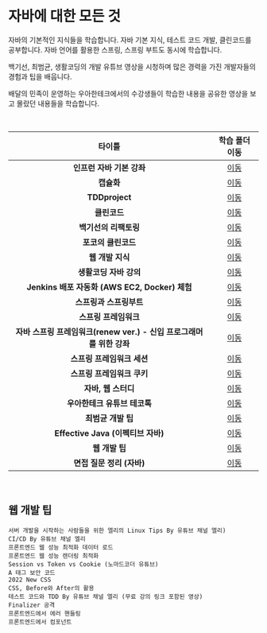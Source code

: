 # 자바에 대한 모든 것
자바의 기본적인 지식들을 학습합니다. 자바 기본 지식, 테스트 코드 개발, 클린코드를 공부합니다. 자바 언어를 활용한 스프링, 스프링 부트도 동시에 학습합니다.   

백기선, 최범균, 생활코딩의 개발 유튜브 영상을 시청하며 많은 경력을 가진 개발자들의 경험과 팁을 배웁니다.   

배달의 민족이 운영하는 우아한테크에서의 수강생들이 학습한 내용을 공유한 영상을 보고 몰랐던 내용들을 학습합니다.   

<br/>

|**타이틀**|학습 폴더 이동|
|:---:|:---:|
|**인프런 자바 기본 강좌**|[이동](https://github.com/Hschan2/EverythingAboutJava/tree/master/Inflearn)|
|**캡슐화**|[이동](https://github.com/Hschan2/EverythingAboutJava/tree/master/Encapsulation)|
|**TDDproject**|[이동](https://github.com/Hschan2/EverythingAboutJava/tree/master/TDDproject)|
|**클린코드**|[이동](https://github.com/Hschan2/EverythingAboutJava/tree/master/CleanCode)|
|**백기선의 리팩토링**|[이동](https://github.com/Hschan2/EverythingAboutJava/tree/master/CleanCode/Refactoring)|
|**포코의 클린코드**|[이동](https://github.com/Hschan2/EverythingAboutJava/tree/master/CleanCode/%ED%8F%AC%EC%BD%94%EC%9D%98%ED%81%B4%EB%A6%B0%EC%BD%94%EB%93%9C)|
|**웹 개발 지식**|[이동](https://github.com/Hschan2/EverythingAboutJava/tree/master/AboutWeb_R/src/com/java)|
|**생활코딩 자바 강의**|[이동](https://github.com/Hschan2/EverythingAboutJava/tree/master/AboutWeb_R/src/com/java/opentutorials)|
|**Jenkins 배포 자동화 (AWS EC2, Docker) 체험**|[이동]()|
|**스프링과 스프링부트**|[이동](https://github.com/Hschan2/EverythingAboutJava/tree/master/Spring%2C%20Springboot)|
|**스프링 프레임워크**|[이동](https://github.com/Hschan2/EverythingAboutJava/tree/master/JavaSpringFrameworkTest)|
|**자바 스프링 프레임워크(renew ver.) - 신입 프로그래머를 위한 강좌**|[이동](https://github.com/Hschan2/EverythingAboutJava/tree/master/JavaSpringFrameworkTestMVC)|
|**스프링 프레임워크 세션**|[이동](https://github.com/Hschan2/EverythingAboutJava/tree/master/SpringFrameworkMVC_Session)|
|**스프링 프레임워크 쿠키**|[이동](https://github.com/Hschan2/EverythingAboutJava/tree/master/SpringFrameworkMVC_Cookie)|
|**자바, 웹 스터디**|[이동](https://github.com/Hschan2/EverythingAboutJava/tree/master/Java%C2%B7Web%20Project)|
|**우아한테크 유튜브 테코톡**|[이동](https://github.com/Hschan2/EverythingAboutJava/tree/master/WoowaTech)|
|**최범균 개발 팁**|[이동](https://github.com/Hschan2/EverythingAboutJava/tree/master/Choibumkyun)|
|**Effective Java (이펙티브 자바)**|[이동](https://github.com/Hschan2/EverythingAboutJava/tree/master/%EC%9D%B4%ED%8E%99%ED%8B%B0%EB%B8%8C%EC%9E%90%EB%B0%94)|
|**웹 개발 팁**|[이동](#웹-개발-팁)|
|**면접 질문 정리 (자바)**|[이동](https://github.com/Hschan2/EverythingAboutJava/tree/master/Basic/%EB%A9%B4%EC%A0%91%20%EC%A7%88%EB%AC%B8%20%EC%A0%95%EB%A6%AC)|

<br/>

<!-- ## 인프런

### 자바 기본 [Link](https://github.com/Hschan2/EverythingAboutJava/tree/master/Inflearn)
```
Java 객체에 대해
Java 상속과 클래스에 대해
Java 마무리 정리
```

## Encapsulation [Link](https://github.com/Hschan2/EverythingAboutJava/tree/master/Encapsulation)

```
캡슐화에 대해
``` -->

<!-- ## TDDproject [Link](https://github.com/Hschan2/EverythingAboutJava/tree/master/TDDproject)

```
테스트 주도 개발이란?
테스트 주도 개발을 사용하는 이유는?
테스트 주도 개발의 장점과 단점은?
```

## CleanCode [Link](https://github.com/Hschan2/EverythingAboutJava/tree/master/CleanCode)

```
- TDD와 CleanCode로 깨끗한 코드를 작성
- 전략 패턴
- Final, Static
- Comparable
- Getter를 사용하는 대신 객체에 메시지를 보내는 방법
- 하드코딩 멀리하기
- 좋은 자바 메서드 네이밍
- 하나의 메서드는 하나의 기능을 수행
- null 반환보다는 Optional을 활용
- JAVA 변수명 네이밍 규칙
- 읽기 좋은 코드
- 일급 컬렉션
- 코딩 잘하는 팁 세 가지 (유튜브 엘리)
- 실무에서 바로 쓰는 프론트엔드 클린코드 (SLASH 21)
- 자바스크립트 프로처럼 쓰는 법 by 엘리
```

* [백기선의 리팩토링](https://github.com/Hschan2/EverythingAboutJava/tree/master/CleanCode/Refactoring)
```
이해하기 힘든 이름
함수 선언 변경하기
변수 이름 바꾸기
```

* [포코의 클린코드](https://github.com/Hschan2/EverythingAboutJava/tree/master/CleanCode/%ED%8F%AC%EC%BD%94%EC%9D%98%ED%81%B4%EB%A6%B0%EC%BD%94%EB%93%9C)
```
Else if와 Else 피하기
``` -->

<!-- ## AboutWeb_R [Link](https://github.com/Hschan2/EverythingAboutJava/tree/master/AboutWeb_R/src/com/java)

```
Web에서 요청과 응답
빌드와 배포 (Build, Deploy)
JDBC, SQLMapper, ORM
상속과 인터페이스, 예외
JPA (예제: StartJPA, jpaMapping | JPA with Mysql 예제: jpaExample_1 | queryjpa(JPA + Mysql))
AOP (Aspect Oriented Programming)
ARP (Address Resolution Protocol)
Bean
Block & Sync (Block vs Non-Block, Sync vs Async)
Cache
Authorization & Certified
ClassPath
CORS (Cross-Origin Resource Sharing)
DB(Database) Lock
DDD (Domain Driven Design, 도메인 주도 설계)
Deadlock (교착 상태)
DNS (Domain Name System)
Event Sourcing
Java final
Framework vs Library vs Api
GC (Garbage Collection)
HTTP & QUIC
Index
Interface (인터페이스)
Logging (로깅)
NetworkSecurity
OSI 7계층
Process & Thread (multi Thread, Synchronized)
Proxy (프록시)
Real Time Web (실시간 웹 구현)
Redis (Remote Dictionary Server)
RegularExpression (정규표현식)
Serialization (자바 직렬화)
WAS (Web Application Server)
TestIsolation (테스트 격리)
Transaction (트랜잭션)
Web Socket (웹 소켓)
XSS (Cross-Site Scripting)
Enum (ordinal)
Database, SQL 실행 계획
TDD (테스트 코드)
Semantic Versioning
```

### Opentutorials [Link](https://github.com/Hschan2/EverythingAboutJava/tree/master/AboutWeb_R/src/com/java/opentutorials)

* 생활코딩의 자바 강의
```
자바에서의 인터페이스
자바에서의 예외 처리
``` -->

<!-- ### Jenkins 배포 자동화 (AWS EC2, Docker)

```
1. AWS에서 EC2 instance 4G RAM 생성
2. Jenkins (openjdk, docker, git) 설치
3. 두 개의 서버 사이에 private key와 public key 생성
4. AWS에서 두 개의 EC2 instances 1G RAM 생성
5. 각각 docker와 run daemon 설치
6. Jenkins Global Setting에서 app1, app2 등록
7. SSH plugin에 대해 Publish 설치
8. Jenkins 아이템 생성
9. 실행
10. 코드 업데이트하고 넣기
```

## Spring, SpringBoot [Link](https://github.com/Hschan2/EverythingAboutJava/tree/master/Spring%2C%20Springboot)

```
Spring, SpringBoot에 대해
```

* [aboutSpring (스프링에 대해)](https://github.com/Hschan2/EverythingAboutJava/tree/master/Spring%2C%20Springboot/aboutSpring)
```
SpringBoot
Future Library
JPA
HTTPS & SSL (Local)
JPA 연관 관계
IOC & PSA (기존 코드를 테스트 코드로 변경하는 방법)
```

* [startSpringBoot (스프링부트 시작하기)](https://github.com/Hschan2/EverythingAboutJava/tree/master/Spring%2C%20Springboot/startStringboot)
```
StringBoot에 대해
Thymeleaf 사용하기
```

* [Servlet vs Spring](https://github.com/Hschan2/EverythingAboutJava/tree/master/Spring%2C%20Springboot/servletandspring)
```
Servlet과 Spring의 차이
```

* Spring IoC/DI
* [Spring Security(마이크로소프트 개발자 백기선 동영상)](https://github.com/Hschan2/EverythingAboutJava/tree/master/Spring%2C%20Springboot/demospringbootsecurity)
```
demoSpringBootSecurity를 동영상 강의로 알기
공식 문서 따라하기
detailUser, EncodePassword
```
* [Spring Batch](https://github.com/Hschan2/EverythingAboutJava/tree/master/Spring%2C%20Springboot/SpringBatch)
* [Spring Webflux](https://github.com/Hschan2/EverythingAboutJava/tree/master/Spring%2C%20Springboot/SpringWebflux)
* [Mybatis In SpringBoot](https://github.com/Hschan2/EverythingAboutJava/tree/master/Spring%2C%20Springboot/mybatis%20From%20Springboot)
* 백기선의 디자인 패턴
```
백기선의 싱글톤 패턴(Singleton)
백기선의 프록시 패턴(Proxy)
```

* 금융 IT 개발자의 Jwt Certification, 예외 처리, AOP
* 백기선의 Unchecked Exception 발생에 대한 것
* Generic과 메소드 활용 -->

<!-- ## JavaSpringFrameworkTest [Link](https://github.com/Hschan2/EverythingAboutJava/tree/master/JavaSpringFrameworkTest)

```
SpringFramework
DI, XML
@Autowired, @resource
Qualifier, Injection
Spring Container (스프링 컨테이너)
Bean Container의 LifeCycle
```

## JavaSpringFrameworkTestMVC [Link](https://github.com/Hschan2/EverythingAboutJava/tree/master/JavaSpringFrameworkTestMVC)

```
자바 스프링 프레임워크(renew ver.) - 신입 프로그래머를 위한 강좌
``` -->

<!-- ## SpringFrameworkMVC_Session [Link](https://github.com/Hschan2/EverythingAboutJava/tree/master/SpringFrameworkMVC_Session)

```
자바 스프링 프레임워크의 세션
JDBC (Templete, ConnectPool)
```

## SpringFrameworkMVC_Cookie [Link](https://github.com/Hschan2/EverythingAboutJava/tree/master/SpringFrameworkMVC_Cookie)

```
자바 스프링 프레임워크의 쿠키
``` -->

<!-- ## [Java·Web Study Project](https://github.com/Hschan2/EverythingAboutJava/tree/master/Java%C2%B7Web%20Project)

* Java
```
Calculator (계산기 프로그램)
Lotto (로또 게임)
```

* Web
```
StyleInWeb (웹에서의 스타일)
New Javascript Function (새로운 자바스크립트 기능)
New CSS Function (새로운 CSS 기능)
```

## 우아한테크 유튜브 테코톡 [Link](https://github.com/Hschan2/EverythingAboutJava/tree/master/WoowaTech)

```
JCF
DTO vs VO
MVC
Generic
DOM & BOM
Strategy Pattern
THIS
Web 요쳥과 응답 과정
Composition
ProtoType
EventLoop
TDD와 단위 테스트
빌드와 배포
JUnit5 사용법
상태 패턴
Scope, Closure
Callback
싱글턴과 정적 클래스
OOP (객체지향 프로그래밍)
Stream
Git Branch Strategy
SPA (Single-page Application)
Framework vs Library vs API
Git Commands
ORM vs SQL Mapper vs JDBC
Spring vs Servlet
웹 접근성과 표준
Web Server vs WAS
Virtual DOM
Forward Proxy vs Reverse Proxy vs Load Balancer
Browser Rendering
Blocking vs Non-Blocking, Sync vs Async
Process vs Thread
CORS (Cross-Origin Resource Sharing)
프론트엔드에서 비동기
프론드엔드에서의 테스트 종류 (브라우저, Node.js 등)
HTTP 1.0, HTTP 1.1, HTTP 2, QUIC
OSI 7 Layer
프론트엔드에서 컴포넌트
인증과 인가
네트워크 보안
Cashing (캐싱)
CSS 방법론
Logging (로깅)
프론트엔드 성능 측정
트랜잭션
Flyway
선형 자료구조
프론트엔드에서 에러 핸들링
웹 스토리지와 쿠키
최단 경로와 최소 신장트리
불변성
지속적 배포
정렬 알고리즘
애자일
Generator & Iterator
JVM Specification
CSR과 SSR
암호
테스트 코드 최적화
브랜칭 전략
GC (Garbage Collection)
HTTPS
Deadlock (교착 상태)
TCP/IP
RESTful
Mutex vs Semaphore
Flex Layout
Form Validation
가상 메모리
웹 소켓과 스프링
MySQL Architecture
데이터 베이스 Lock
Replication
Nginx
실행 컨텍스트
상태 관리와 반응형 프로그래밍
```

## 최범균 개발 팁 [link](https://github.com/Hschan2/EverythingAboutJava/tree/master/Choibumkyun)

```
변수 아끼기
파라미터 적절하게 사용하기
IF 문 역으로 바꾸기
FOR 문 분리하기
섞인 계산과 계산 로직 분리
What / How 구분
클래스, 메서드 기능별 역할별 나누기
쿼리에서 로직 빼기
커넥션풀 (Connection Pool)
DB 트랜잭션 기초 - 1
G1 GC 경험
API의 연동 횟수를 줄이고 속도 개선하기 (Caffeine Cache)
자바 주요 특징 (9 ver ~ 16 ver)
Sealed Type (Java 17 ver)
리팩토링 (영상 시청 필수)
똑똑한 UI와 바보 서버
오류 코드보다 Exception
지네릭 변성
자바 Optional
웹 서비스 성능 올리기 (외부 연동 비동기)
외부 API 장애에 영향을 덜 받는 세 가지 방법
TDD (테스트 주도 개발) + 자바 테스트 코드 + 작성 순서 및 디테일
```

* JPA 시작하기
```
JPA 코드 분석
JPA Entity CRUD, Mapping, 식별자 생성
JPA @Embeddable, @Embeddable 다른 테이블에 매핑
JPA 값 콜렉션 Set, List, Map, 주의사항
JPA 영속 컨텍스트, 라이프 사이클
JPA Entity 연관 관계
JPA 영속성 전파와 연관 관계 고려
JPA Criteria
JPA 기타 특징
JPQL
JPA Specification 조건 검색
JPA 정렬 페이징
JPA 기타 활용 방법
```
* 테스트 가능 구조 (예시 코드 포함)
* Entity 간 연관 관계
```
1:1 연관 관계
1:N 연관 관계
N:1 연관 관계
```

* 이펙티브 자바: 자원 고정보다 의존 주입하기
* [Spring Data JPA](https://github.com/Hschan2/EverythingAboutJava/tree/master/Choibumkyun/Spring%20Data%20JPA)
```
Spring Data JPA 시작 설정
Repository 메소드 작성 규칙
```

* 지표(Metric) 기본
* 의존 방향 생각하기
* 자바, Record 타입
* 자바, Sealed와 Record로 데이터 표현
* 최범균의 개발 이야기
```
초보자가 흔히 실수하는 DB 코딩 세 가지
이벤트 스토밍, 소프트웨어 제공은 문제 해결이 아니다
안 쓰는 코드는 삭제하자
사회적 상호 관계 세 기둥
마이크로서비스 핵심 개념 6가지
서비스 분리 경험
마이크로서비스 5개 배포 원칙
웹 서비스 서버 성능 올리기 (처리량, 응답 시간): 초보자용
테스트 경험
실용주의 프로그래머 팁 10
신입개발자에게 필요한 자세
```

## [Effective Java (이펙티브 자바)](https://github.com/Hschan2/EverythingAboutJava/tree/master/%EC%9D%B4%ED%8E%99%ED%8B%B0%EB%B8%8C%EC%9E%90%EB%B0%94)

```
생성자 대신 정적 팩토리를 고려하자 (자바 코드 예시 포함)
자바의 열거타입 (Enum)
인터페이스의 정적 메소드
서비스 제공자 프레임워크
플라이웨이트 패턴
리플렉션
``` -->

## 웹 개발 팁

```
서버 개발을 시작하는 사람들을 위한 엘리의 Linux Tips By 유튜브 채널 엘리)
CI/CD By 유튜브 채널 엘리
프론트엔드 웹 성능 최적화 데이터 로드
프론트엔드 웹 성능 렌더링 최적화
Session vs Token vs Cookie (노마드코더 유튜브)
A 태그 보안 코드
2022 New CSS
CSS, Before와 After의 활용
테스트 코드와 TDD By 유튜브 채널 엘리 (무료 강의 링크 포함된 영상)
Finalizer 공격
프론트엔드에서 에러 핸들링
프론트엔드에서 컴포넌트
```

<!-- ## 면접 질문 정리 (자바)

```
자바의 특징
데이터 베이스의 특징
MVC 설명
의존성 주입 특징
프로그래밍 방법론 설명
프론트엔드 언어 특징 (React)
``` -->
